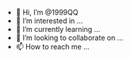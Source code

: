 - 👋 Hi, I’m @1999QQ
- 👀 I’m interested in ...
- 🌱 I’m currently learning ...
- 💞️ I’m looking to collaborate on ...
- 📫 How to reach me ...

<!---
1999QQ/1999QQ is a ✨ special ✨ repository because its `README.md` (this file) appears on your GitHub profile.
You can click the Preview link to take a look at your changes.
--->
